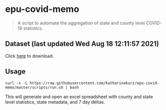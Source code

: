 # epu-covid-memo

> A script to automate the aggregation of state and county level COVID-19 statistics.

<!-- tmpl start -->

## Dataset (last updated Wed Aug 18 12:11:57 2021)

Click [here](https://covid-artifacts.s3.amazonaws.com/records/2021-8-18-121156-covid_artifact.xls) to download.

<!-- tmpl end -->

## Usage

```
curl -s -L https://raw.githubusercontent.com/katharinekurz/epu-covid-memo/master/scripts/run.sh | bash
```

This will generate and open an excel spreadsheet with county and state level statistics, state metadata, and 7 day deltas.